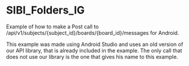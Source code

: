 SIBI_Folders_IG
===================

Example of how to make a Post call to /api/v1/subjects/{subject_id}/boards/{board_id}/messages for Android.

This example was made using Android Studio and uses an old version of our API library, that is already included in the example. The only call that does not use our library is the one that gives his name to this example.



